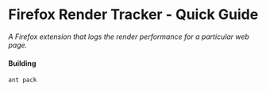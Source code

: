 Firefox Render Tracker - Quick Guide
====================================

*A Firefox extension that logs the render performance for a particular web page.*


#### Building ####

`ant pack`